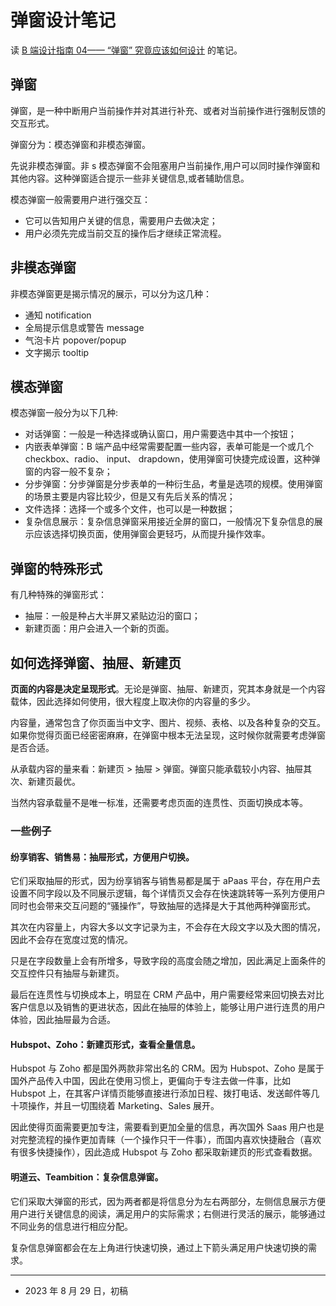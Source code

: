 # 弹窗设计笔记

读 [B 端设计指南 04—— “弹窗” 究竟应该如何设计][design_guide] 的笔记。

[design_guide]: https://www.woshipm.com/pd/4182303.html

## 弹窗

弹窗，是一种中断用户当前操作并对其进行补充、或者对当前操作进行强制反馈的交互形式。

弹窗分为：模态弹窗和非模态弹窗。

先说非模态弹窗。非 s 模态弹窗不会阻塞用户当前操作,用户可以同时操作弹窗和其他内容。这种弹窗适合提示一些非关键信息,或者辅助信息。

模态弹窗一般需要用户进行强交互：

- 它可以告知用户关键的信息，需要用户去做决定；
- 用户必须先完成当前交互的操作后才继续正常流程。

## 非模态弹窗

非模态弹窗更是揭示情况的展示，可以分为这几种：

- 通知 notification
- 全局提示信息或警告 message
- 气泡卡片 popover/popup
- 文字揭示 tooltip

## 模态弹窗

模态弹窗一般分为以下几种:

- 对话弹窗：一般是一种选择或确认窗口，用户需要选中其中一个按钮；
- 内嵌表单弹窗：B 端产品中经常需要配置一些内容，表单可能是一个或几个 checkbox、radio、 input、 drapdown，使用弹窗可快捷完成设置，这种弹窗的内容一般不复杂；
- 分步弹窗：分步弹窗是分步表单的一种衍生品，考量是选项的规模。使用弹窗的场景主要是内容比较少，但是又有先后关系的情况；
- 文件选择：选择一个或多个文件，也可以是一种数据；
- 复杂信息展示：复杂信息弹窗采用接近全屏的窗口，一般情况下复杂信息的展示应该选择切换页面，使用弹窗会更轻巧，从而提升操作效率。

## 弹窗的特殊形式

有几种特殊的弹窗形式：

- 抽屉：一般是种占大半屏又紧贴边沿的窗口；
- 新建页面：用户会进入一个新的页面。

## 如何选择弹窗、抽屉、新建页

**页面的内容是决定呈现形式**。无论是弹窗、抽屉、新建页，究其本身就是一个内容载体，因此选择如何使用，很大程度上取决你的内容量的多少。

内容量，通常包含了你页面当中文字、图片、视频、表格、以及各种复杂的交互。如果你觉得页面已经密密麻麻，在弹窗中根本无法呈现，这时候你就需要考虑弹窗是否合适。

从承载内容的量来看：新建页 > 抽屉 > 弹窗。弹窗只能承载较小内容、抽屉其次、新建页最优。

当然内容承载量不是唯一标准，还需要考虑页面的连贯性、页面切换成本等。

### 一些例子

#### 纷享销客、销售易：抽屉形式，方便用户切换。

它们采取抽屉的形式，因为纷享销客与销售易都是属于 aPaas 平台，存在用户去设置不同字段以及不同展示逻辑，每个详情页又会存在快速跳转等一系列方便用户同时也会带来交互问题的“骚操作”，导致抽屉的选择是大于其他两种弹窗形式。

其次在内容量上，内容大多以文字记录为主，不会存在大段文字以及大图的情况，因此不会存在宽度过宽的情况。

只是在字段数量上会有所增多，导致字段的高度会随之增加，因此满足上面条件的交互控件只有抽屉与新建页。

最后在连贯性与切换成本上，明显在 CRM 产品中，用户需要经常来回切换去对比客户信息以及销售的更进状态，因此在抽屉的体验上，能够让用户进行连贯的用户体验，因此抽屉最为合适。

#### Hubspot、Zoho：新建页形式，查看全量信息。

Hubspot 与 Zoho 都是国外两款非常出名的 CRM。因为 Hubspot、Zoho 是属于国外产品传入中国，因此在使用习惯上，更偏向于专注去做一件事，比如 Hubspot 上，在其客户详情页能够直接进行添加日程、拨打电话、发送邮件等几十项操作，并且一切围绕着 Marketing、Sales 展开。

因此使得页面需要更加专注，需要看到更加全量的信息，再次国外 Saas 用户也是对完整流程的操作更加青睐（一个操作只干一件事），而国内喜欢快捷融合（喜欢有很多快捷操作），因此造成 Hubspot 与 Zoho 都采取新建页的形式查看数据。

#### 明道云、Teambition：复杂信息弹窗。

它们采取大弹窗的形式，因为两者都是将信息分为左右两部分，左侧信息展示方便用户进行关键信息的阅读，满足用户的实际需求；右侧进行灵活的展示，能够通过不同业务的信息进行相应分配。

复杂信息弹窗都会在左上角进行快速切换，通过上下箭头满足用户快速切换的需求。

---

- 2023 年 8 月 29 日，初稿
